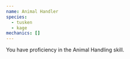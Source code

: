 ```yaml
---
name: Animal Handler
species:
  - tusken
  - kage
mechanics: []
---
```

You have proficiency in the Animal Handling skill.
